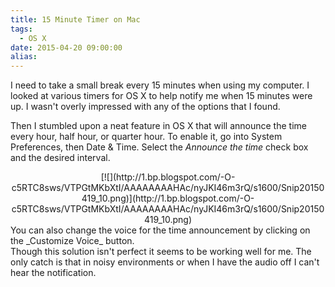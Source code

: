 ```yaml
---
title: 15 Minute Timer on Mac
tags:
  - OS X
date: 2015-04-20 09:00:00
alias:
---
```


I need to take a small break every 15 minutes when using my computer. I looked at various timers for OS X to help notify me when 15 minutes were up. I wasn't overly impressed with any of the options that I found.

Then I stumbled upon a neat feature in OS X that will announce the time every hour, half hour, or quarter hour. To enable it, go into System Preferences, then Date &amp; Time. Select the _Announce the time_&nbsp;check box and the desired interval.

<div class="separator" style="clear: both; text-align: center;"></div><div class="separator" style="clear: both; text-align: center;">[![](http://1.bp.blogspot.com/-O-c5RTC8sws/VTPGtMKbXtI/AAAAAAAAHAc/nyJKI46m3rQ/s1600/Snip20150419_10.png)](http://1.bp.blogspot.com/-O-c5RTC8sws/VTPGtMKbXtI/AAAAAAAAHAc/nyJKI46m3rQ/s1600/Snip20150419_10.png)</div><div class="separator" style="clear: both; text-align: left;">
</div><div class="separator" style="clear: both; text-align: left;">You can also change the voice for the time announcement by clicking on the _Customize Voice_&nbsp;button.</div><div class="separator" style="clear: both; text-align: left;">
</div><div class="separator" style="clear: both; text-align: left;">Though this solution isn't perfect it seems to be working well for me. The only catch is that in noisy environments or when I have the audio off I can't hear the notification.</div>